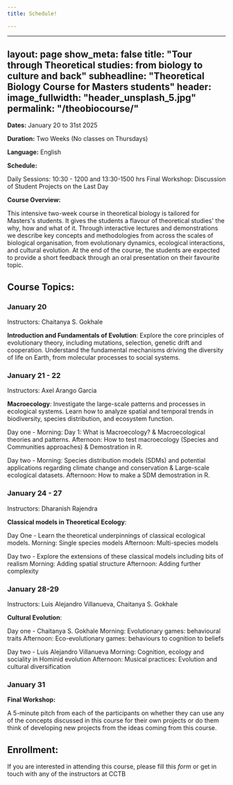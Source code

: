 ```yaml
---
title: Schedule!

---
```


---
layout: page
show_meta: false
title: "Tour through Theoretical studies: from biology to culture and back"
subheadline: "Theoretical Biology Course for Masters students"
header:
   image_fullwidth: "header_unsplash_5.jpg"
permalink: "/theobiocourse/"
---



**Dates:** January 20 to 31st 2025

**Duration:** Two Weeks (No classes on Thursdays)

**Language:** English

**Schedule:**

Daily Sessions:  10:30 - 1200 and 13:30-1500 hrs
Final Workshop: Discussion of Student Projects on the Last Day

**Course Overview:**

This intensive two-week course in theoretical biology is tailored for Masters's students. 
It gives the students a flavour of theoretical studies' the why, how and what of it. 
Through interactive lectures and demonstrations we describe key concepts and methodologies from across the scales of biological organisation, from evolutionary dynamics, ecological interactions, and cultural evolution.
At the end of the course, the students are expected to provide a short feedback through an oral presentation on their favourite topic.

## Course Topics:

### January 20

Instructors: Chaitanya S. Gokhale

**Introduction and Fundamentals of Evolution**: Explore the core principles of evolutionary theory, including mutations, selection, genetic drift and cooperation. Understand the fundamental mechanisms driving the diversity of life on Earth, from molecular processes to social systems.

### January 21 - 22

Instructors: Axel Arango Garcia

**Macroecology**: Investigate the large-scale patterns and processes in ecological systems. Learn how to analyze spatial and temporal trends in biodiversity, species distribution, and ecosystem function.

Day one - 
	Morning: Day 1: What is Macroecology? & Macroecological theories and patterns. 
	Afternoon: How to test macroecology (Species and Communities approaches) & Demostration in R.
	
Day two - 
	Morning: Species distribution models (SDMs) and potential applications regarding climate change and conservation & Large-scale ecological datasets. 
	Afternoon: How to make a SDM demostration in R.

### January 24 - 27

Instructors: Dharanish Rajendra

**Classical models in Theoretical Ecology**: 

Day One - 
	Learn the theoretical underpinnings of classical ecological models. 
	Morning: Single species models
	Afternoon: Multi-species models

Day two - 
	Explore the extensions of these classical models including bits of realism 
	Morning: Adding spatial structure
	Afternoon: Adding further complexity

### January 28-29

Instructors: Luis Alejandro Villanueva, Chaitanya S. Gokhale

**Cultural Evolution**: 

Day one - Chaitanya S. Gokhale
	Morning: Evolutionary games: behavioural traits
	Afternoon: Eco-evolutionary games: behaviours to cognition to beliefs
			
Day two - Luis Alejandro Villanueva
	Morning: Cognition, ecology and sociality in Hominid evolution
	Afternoon: Musical practices: Evolution and cultural diversification


### January 31

**Final Workshop:**

A 5-minute pitch from each of the participants on whether they can use any of the concepts discussed in this course for their own projects or do them think of developing new projects from the ideas coming from this course.


## Enrollment:

If you are interested in attending this course, please fill this *form* or get in touch with any of the instructors at CCTB








